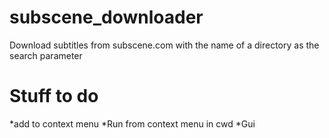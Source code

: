 # subscene_downloader
Download subtitles from subscene.com with the name of a directory as the search parameter

# Stuff to do
*add to context menu
*Run from context menu in cwd
*Gui
